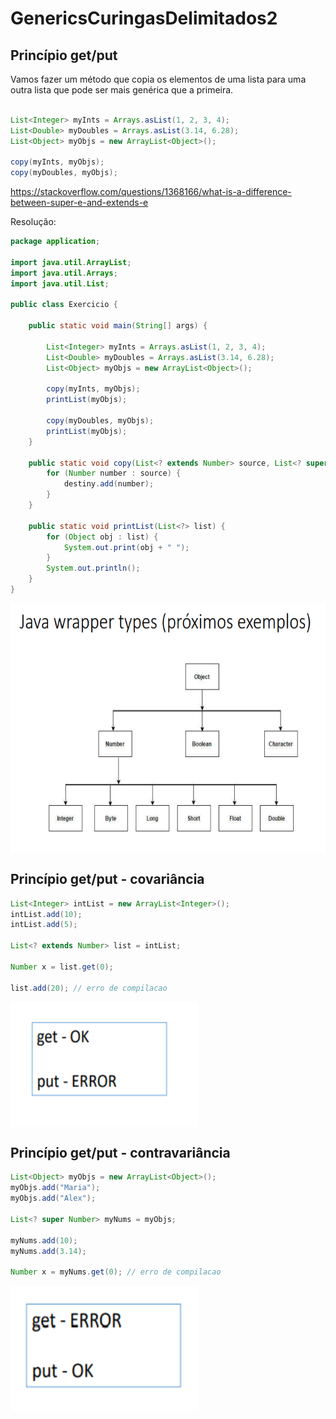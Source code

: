 # GenericsCuringasDelimitados2

## Princípio get/put
Vamos fazer um método que copia os elementos de uma lista para uma
outra lista que pode ser mais genérica que a primeira.
```java

List<Integer> myInts = Arrays.asList(1, 2, 3, 4);
List<Double> myDoubles = Arrays.asList(3.14, 6.28);
List<Object> myObjs = new ArrayList<Object>();

copy(myInts, myObjs);
copy(myDoubles, myObjs);
```

https://stackoverflow.com/questions/1368166/what-is-a-difference-between-super-e-and-extends-e

Resolução:
```java
package application;

import java.util.ArrayList;
import java.util.Arrays;
import java.util.List;

public class Exercicio {

	public static void main(String[] args) {

		List<Integer> myInts = Arrays.asList(1, 2, 3, 4);
		List<Double> myDoubles = Arrays.asList(3.14, 6.28);
		List<Object> myObjs = new ArrayList<Object>();

		copy(myInts, myObjs);
		printList(myObjs);
		
		copy(myDoubles, myObjs);
		printList(myObjs);
	}

	public static void copy(List<? extends Number> source, List<? super Number> destiny) {
		for (Number number : source) {
			destiny.add(number);
		}
	}

	public static void printList(List<?> list) {
		for (Object obj : list) {
			System.out.print(obj + " ");
		}
		System.out.println();
	}
}
```
<p align="center">
    <img align="center" alt="JavaWrapperTypes" src="JavaWrapperTypes.png" width="600" height="400" />
</p>

## Princípio get/put - covariância

```java
List<Integer> intList = new ArrayList<Integer>();
intList.add(10);
intList.add(5);

List<? extends Number> list = intList;

Number x = list.get(0);

list.add(20); // erro de compilacao
```
<p align="left">
    <img align="center" alt="getOK" src="getOK.png" width="300" height="200" />
</p>

## Princípio get/put - contravariância
```java
List<Object> myObjs = new ArrayList<Object>();
myObjs.add("Maria");
myObjs.add("Alex");

List<? super Number> myNums = myObjs;

myNums.add(10);
myNums.add(3.14);

Number x = myNums.get(0); // erro de compilacao
```
<p align="left">
    <img align="center" alt="putOK" src="putOK.png" width="300" height="200" />
</p>
